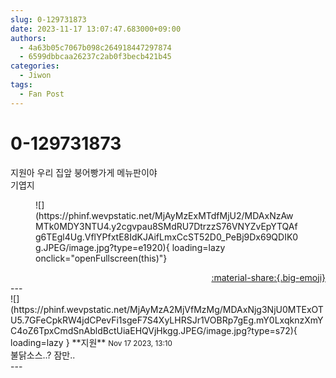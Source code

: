 ```yaml
---
slug: 0-129731873
date: 2023-11-17 13:07:47.683000+09:00
authors:
  - 4a63b05c7067b098c264918447297874
  - 6599dbbcaa26237c2ab0f3becb421b45
categories:
  - Jiwon
tags:
  - Fan Post
---
```


# 0-129731873

<div class="post-container" markdown="1">
<div class="content-container md-sidebar__scrollwrap" markdown="1">

지원아 우리 집앞 붕어빵가게 메뉴판이야<br>기엽지
<figure markdown="1">
![](https://phinf.wevpstatic.net/MjAyMzExMTdfMjU2/MDAxNzAwMTk0MDY3NTU4.y2cgvpau8SMdRU7DtrzzS76VNYZvEpYTQAfg6TEgl4Ug.VflYPfxtE8IdKJAifLmxCcST52D0_PeBj9Dx69QDIK0g.JPEG/image.jpg?type=e1920){ loading=lazy onclick="openFullscreen(this)"}
</figure>


</div>
</div>

<div style="text-align: right;" markdown="1">
<a href="https://weverse.io/fromis9/fanpost/0-129731873" style="text-align: right;">:material-share:{.big-emoji}</a>
</div>
---

<div class="comments-container md-sidebar__scrollwrap" markdown="1">
<div class="comment" markdown="1">
<div class='id-container' markdown="1">
![](https://phinf.wevpstatic.net/MjAyMzA2MjVfMzMg/MDAxNjg3NjU0MTExOTU5.7GFeCpkRW4jdCPevFi1sgeF7S4XyLHRSJr1VOBRp7gEg.mY0LxqknzXmYC4oZ6TpxCmdSnAbldBctUiaEHQVjHkgg.JPEG/image.jpg?type=s72){ loading=lazy }
**<span class="artist">지원</span>** <small>Nov 17 2023, 13:10</small><br>
</div>
<div class='comment-body' markdown="1">
불닭소스..? 잠만..
</div>
</div>
</div>
---
